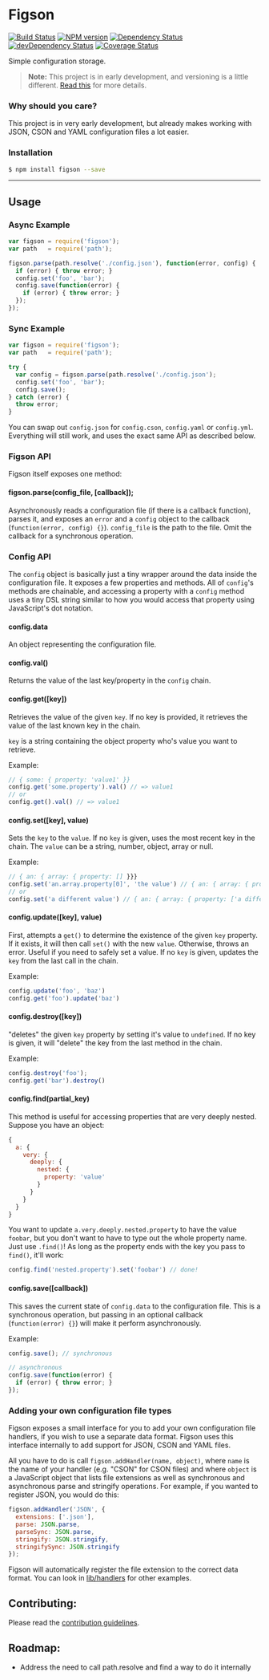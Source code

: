 Figson
======

[![Build Status](https://travis-ci.org/declandewet/figson.svg?branch=master)](https://travis-ci.org/declandewet/figson)
[![NPM version](https://badge.fury.io/js/figson.svg)](http://badge.fury.io/js/figson)
[![Dependency Status](https://david-dm.org/declandewet/figson.svg)](https://david-dm.org/declandewet/figson)
[![devDependency Status](https://david-dm.org/declandewet/figson/dev-status.svg)](https://david-dm.org/declandewet/figson#info=devDependencies)
[![Coverage Status](https://coveralls.io/repos/declandewet/figson/badge.png?branch=master)](https://coveralls.io/r/declandewet/figson)

Simple configuration storage.

> **Note:** This project is in early development, and versioning is a little
  different. [Read this](http://markup.im/#q4_cRZ1Q) for more details.

### Why should you care?

This project is in very early development, but already makes working with
JSON, CSON and YAML configuration files a lot easier.

### Installation

```bash
$ npm install figson --save
```

--------------------------------------------------------------------------------

Usage
-----

### Async Example

```javascript
var figson = require('figson');
var path   = require('path');

figson.parse(path.resolve('./config.json'), function(error, config) {
  if (error) { throw error; }
  config.set('foo', 'bar');
  config.save(function(error) {
    if (error) { throw error; }
  });
});
```

### Sync Example

```javascript
var figson = require('figson');
var path   = require('path');

try {
  var config = figson.parse(path.resolve('./config.json');
  config.set('foo', 'bar');
  config.save();
} catch (error) {
  throw error;
}
```

You can swap out `config.json` for `config.cson`, `config.yaml` or `config.yml`.
Everything will still work, and uses the exact same API as described below.

### Figson API

Figson itself exposes one method:

#### figson.parse(config_file, [callback]);
Asynchronously reads a configuration file (if there is a callback function), parses it,
and exposes an `error` and a `config` object to the callback (`function(error, config) {}`).
`config_file` is the path to the file. Omit the callback for a synchronous operation.

### Config API

The `config` object is basically just a tiny wrapper around the data inside
the configuration file. It exposes a few properties and methods. All of `config`'s methods
are chainable, and accessing a property with a `config` method uses a tiny
DSL string similar to how you would access that property using JavaScript's dot
notation.

#### config.data
An object representing the configuration file.

#### config.val()
Returns the value of the last key/property in the `config` chain.

#### config.get([key])
Retrieves the value of the given `key`. If no key is provided, it retrieves
the value of the last known key in the chain.

`key` is a string containing the object property who's value you want to retrieve.

Example:

```javascript
// { some: { property: 'value1' }}
config.get('some.property').val() // => value1
// or
config.get().val() // => value1
```

#### config.set([key], value)

Sets the `key` to the `value`. If no `key` is given, uses the most recent key
in the chain. The `value` can be a string, number, object, array or null.

Example:

```javascript
// { an: { array: { property: [] }}}
config.set('an.array.property[0]', 'the value') // { an: { array: { property: ['the value'] }}}
// or
config.set('a different value') // { an: { array: { property: ['a different value'] }}}

```

#### config.update([key], value)

First, attempts a `get()` to determine the existence of the given `key` property. If it
exists, it will then call `set()` with the new `value`. Otherwise, throws an error.
Useful if you need to safely set a value. If no `key` is given, updates the
`key` from the last call in the chain.

Example:

```javascript
config.update('foo', 'baz')
config.get('foo').update('baz')
```

#### config.destroy([key])

"deletes" the given `key` property by setting it's value to `undefined`. If no
key is given, it will "delete" the key from the last method in the chain.

Example:

```javascript
config.destroy('foo');
config.get('bar').destroy()
```

#### config.find(partial_key)

This method is useful for accessing properties that are very deeply nested.
Suppose you have an object:

```javascript
{
  a: {
    very: {
      deeply: {
        nested: {
          property: 'value'
        }
      }
    }
  }
}
```

You want to update `a.very.deeply.nested.property` to have the value `foobar`,
but you don't want to have to type out the whole property name. Just use `.find()`!
As long as the property ends with the key you pass to `find()`, it'll work:

```javascript
config.find('nested.property').set('foobar') // done!
```

#### config.save([callback])

This saves the current state of `config.data` to the configuration file. This is a synchronous
operation, but passing in an optional callback (`function(error) {}`) will make it
perform asynchronously.

Example:

```javascript
config.save(); // synchronous

// asynchronous
config.save(function(error) {
  if (error) { throw error; }
});
```

### Adding your own configuration file types

Figson exposes a small interface for you to add your own configuration file
handlers, if you wish to use a separate data format. Figson uses this interface
internally to add support for JSON, CSON and YAML files.

All you have to do is call `figson.addHandler(name, object)`, where `name` is
the name of your handler (e.g. "CSON" for CSON files) and where `object` is
a JavaScript object that lists file extensions as well as synchronous and
asynchronous parse and stringify operations. For example, if you wanted to
register JSON, you would do this:

```javascript
figson.addHandler('JSON', {
  extensions: ['.json'],
  parse: JSON.parse,
  parseSync: JSON.parse,
  stringify: JSON.stringify,
  stringifySync: JSON.stringify
});
```

Figson will automatically register the file extension to the correct data
format. You can look in
[lib/handlers](https://github.com/declandewet/figson/tree/master/lib/handlers)
for other examples.

Contributing:
-------------

Please read the [contribution guidelines](https://github.com/declandewet/figson/blob/master/contributing.md).

Roadmap:
--------

- Address the need to call path.resolve and find a way to do it internally
